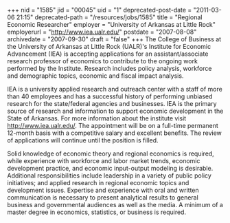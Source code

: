 +++
nid = "1585"
jid = "00045"
uid = "1"
deprecated-post-date = "2011-03-06 21:15"
deprecated-path = "/resources/jobs/1585"
title = "Regional Economic Researcher"
employer = "University of Arkansas at Little Rock"
employerurl = "http://www.iea.ualr.edu/"
postdate = "2007-08-08"
archivedate = "2007-09-30"
draft = "false"
+++
The College of Business at the University of Arkansas at Little Rock
(UALR)'s Institute for Economic Advancement (IEA) is accepting
applications for an assistant/associate research professor of economics
to contribute to the ongoing work performed by the Institute. Research
includes policy analysis, workforce and demographic topics, economic and
fiscal impact analysis.

IEA is a university applied research and outreach center with a staff of
more than 40 employees and has a successful history of performing
unbiased research for the state/federal agencies and businesses. IEA is
the primary source of research and information to support economic
development in the State of Arkansas. For more information about the
institute visit http://www.iea.ualr.edu/. The appointment will be on a
full-time permanent 12-month basis with a competitive salary and
excellent benefits. The review of applications will continue until the
position is filled.
  
Solid knowledge of economic theory and regional economics is required,
while experience with workforce and labor market trends, economic
development practice, and economic input-output modeling is desirable.
Additional responsibilities include leadership in a variety of public
policy initiatives; and applied research in regional economic topics and
development issues. Expertise and experience with oral and written
communication is necessary to present analytical results to general
business and governmental audiences as well as the media. A minimum of a
master degree in economics, statistics, or business is required.
